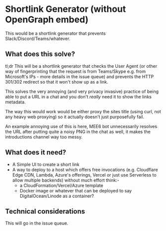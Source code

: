 # Shortlink Generator (without OpenGraph embed)
This would be a shortlink generator that prevents Slack/Discord/Teams/whatever.

## What does this solve?
tl;dr This will be a shortlink generator that checks the User Agent (or other way of fingerprinting that the request is from Teams/Skype e.g. from Microsoft's IPs - more details in the issue queue) and prevents the HTTP 301/302 redirect so that it won't show up as a link.

This solves the very annoying (and very privacy invasive) practice of being able to put a URL in a chat and you don't *really* need it to show the links metadata.

The way this would work would be either proxy the sites title (using curl, not any heavy web proxying) so it actually doesn't just purposefully fail.

An example annoying use of this is here, MEE6 bot unnecessarily resolves the URL after putting quite a noisy PNG in the chat as well, it makes the introductions channel way too messy.

## What does it need?
  - A Simple UI to create a short link
  - A way to deploy to a host which offers free invocations (e.g. Cloudflare Edge CDN, Lambda, Azure's offerings, Vercel or just use Serverless to allow multiple backends) without much effort think:-
    - a CloudFormation/Vercel/Azure template
    - Docker image or whatever that can be deployed to say DigitalOcean/Linode as a container?

## Technical considerations
This will go in the issue queue.